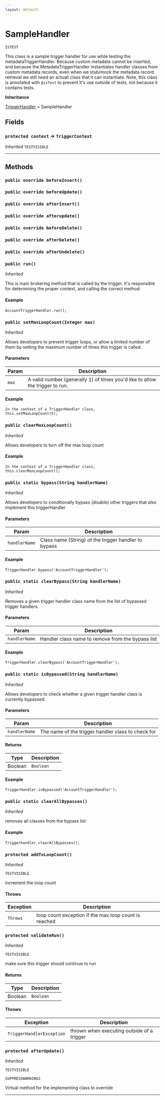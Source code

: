 ```yaml
---
layout: default
---
```

# SampleHandler

`ISTEST`

This class is a sample trigger handler for use while testing
the metadataTriggerHandler. Because custom metadata cannot be inserted, and
because the MetadataTriggerHandler instantiates handler classes from custom
metadata records, even when we stub/mock the metadata record retrieval we
still need an actuall class that it can instantiate.
Note, this class is annotated with `@isTest` to prevent it's use outside of
tests, not because it contains tests.


**Inheritance**

[TriggerHandler](../Shared-Code/TriggerHandler.md)
 &gt; 
SampleHandler

## Fields

### `protected context` → `TriggerContext`

*Inherited*
`TESTVISIBLE` 

---
## Methods
### `public override beforeInsert()`
### `public override beforeUpdate()`
### `public override afterInsert()`
### `public override afterupdate()`
### `public override beforeDelete()`
### `public override afterDelete()`
### `public override afterUndelete()`
### `public run()`

*Inherited*


This is main brokering method that is called by the trigger. It's responsible for determining the proper context, and calling the correct method

#### Example
```apex
AccountTriggerHandler.run();
```


### `public setMaxLoopCount(Integer max)`

*Inherited*


Allows developers to prevent trigger loops, or allow a limited number of them by setting the maximum number of times this trigger is called.

#### Parameters

|Param|Description|
|---|---|
|`max`|A valid number (generally 1) of times you'd like to allow the trigger to run.|

#### Example
```apex
In the context of a TriggerHandler class,
this.setMaxLoopCount(5);
```


### `public clearMaxLoopCount()`

*Inherited*


Allows developers to turn off the max loop count

#### Example
```apex
In the context of a TriggerHandler class,
this.clearMaxLoopCount();
```


### `public static bypass(String handlerName)`

*Inherited*


Allows developers to conditionally bypass (disable) other triggers that *also* implement this triggerHandler

#### Parameters

|Param|Description|
|---|---|
|`handlerName`|Class name (String) of the trigger handler to bypass|

#### Example
```apex
TriggerHandler.bypass('AccountTriggerHandler');
```


### `public static clearBypass(String handlerName)`

*Inherited*


Removes a given trigger handler class name from the list of bypassed trigger handlers.

#### Parameters

|Param|Description|
|---|---|
|`handlerName`|Handler class name to remove from the bypass list|

#### Example
```apex
TriggerHandler.clearBypass('AccountTriggerHandler');
```


### `public static isBypassed(String handlerName)`

*Inherited*


Allows developers to check whether a given trigger handler class is currently bypassed.

#### Parameters

|Param|Description|
|---|---|
|`handlerName`|The name of the trigger handler class to check for|

#### Returns

|Type|Description|
|---|---|
|Boolean|`Boolean`|

#### Example
```apex
TriggerHandler.isBypassed('AccountTriggerHandler');
```


### `public static clearAllBypasses()`

*Inherited*


removes all classes from the bypass list

#### Example
```apex
Triggerhandler.clearAllBypasses();
```


### `protected addToLoopCount()`

*Inherited*


`TESTVISIBLE`

increment the loop count

#### Throws

|Exception|Description|
|---|---|
|`Throws`|loop count exception if the max loop count is reached|

### `protected validateRun()`

*Inherited*


`TESTVISIBLE`

make sure this trigger should continue to run

#### Returns

|Type|Description|
|---|---|
|Boolean|`Boolean`|

#### Throws

|Exception|Description|
|---|---|
|`TriggerHandlerException`|thrown when executing outside of a trigger|

### `protected afterUpdate()`

*Inherited*


`TESTVISIBLE`

`SUPPRESSWARNINGS`

Virtual method for the implementing class to override

---
